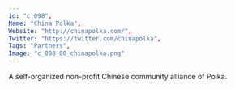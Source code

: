```yaml
--- 
id: "c_098", 
Name: "China Polka", 
Website: "http://chinapolka.com/", 
Twitter: "https://twitter.com/chinapolka", 
Tags: "Partners", 
Image: "c_098_00_chinapolka.png" 
--- 
```

<!--lang:en--> 
A self-organized non-profit Chinese community alliance of Polka. 
<!--lang:es--] 
A self-organized non-profit Chinese community alliance of Polka. 
<!--lang:de--] 
A self-organized non-profit Chinese community alliance of Polka. 
<!--lang:fr--] 
A self-organized non-profit Chinese community alliance of Polka. 
<!--lang:pl--] 
A self-organized non-profit Chinese community alliance of Polka. 
<!--lang:pt--] 
A self-organized non-profit Chinese community alliance of Polka. 
[!--lang:*--> 
